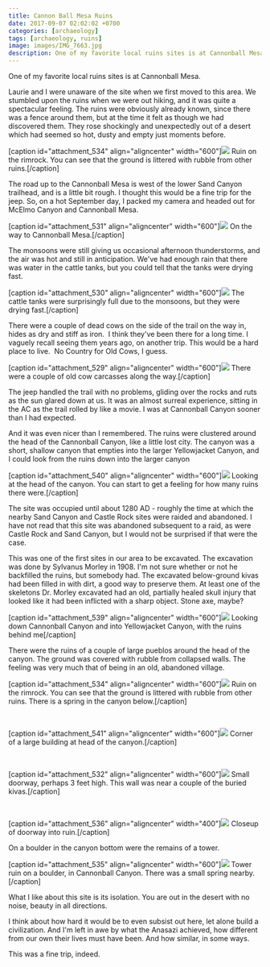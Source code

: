 ```yaml
---
title: Cannon Ball Mesa Ruins
date: 2017-09-07 02:02:02 +0700
categories: [archaeology]
tags: [archaeology, ruins]
image: images/IMG_7663.jpg
description: One of my favorite local ruins sites is at Cannonball Mesa. Laurie and I were unaware of the site when we first moved to this area. We stumbled upon the ruins when we were out hiking, and it was quite a…
---
```


One of my favorite local ruins sites is at Cannonball Mesa.

Laurie and I were unaware of the site when we first moved to this area. We stumbled upon the ruins when we were out hiking, and it was quite a spectacular feeling. The ruins were obviously already known, since there was a fence around them, but at the time it felt as though we had discovered them. They rose shockingly and unexpectedly out of a desert which had seemed so hot, dusty and empty just moments before.

\[caption id="attachment\_534" align="aligncenter" width="600"\][![](images/IMG_7663-300x209.jpg)](https://tightloop.com/blog/wp-content/uploads/2017/09/IMG_7663.jpg) Ruin on the rimrock. You can see that the ground is littered with rubble from other ruins.\[/caption\]

<!--more-->

The road up to the Cannonball Mesa is west of the lower Sand Canyon trailhead, and is a little bit rough. I thought this would be a fine trip for the jeep. So, on a hot September day, I packed my camera and headed out for McElmo Canyon and Cannonball Mesa.

\[caption id="attachment\_531" align="aligncenter" width="600"\][![](images/IMG_7650-300x198.jpg)](https://tightloop.com/blog/wp-content/uploads/2017/09/IMG_7650.jpg) On the way to Cannonball Mesa.\[/caption\]

The monsoons were still giving us occasional afternoon thunderstorms, and the air was hot and still in anticipation. We've had enough rain that there was water in the cattle tanks, but you could tell that the tanks were drying fast.

\[caption id="attachment\_530" align="aligncenter" width="600"\][![](images/IMG_7647-300x200.jpg)](https://tightloop.com/blog/wp-content/uploads/2017/09/IMG_7647.jpg) The cattle tanks were surprisingly full due to the monsoons, but they were drying fast.\[/caption\]

There were a couple of dead cows on the side of the trail on the way in, hides as dry and stiff as iron.  I think they've been there for a long time. I vaguely recall seeing them years ago, on another trip. This would be a hard place to live.  No Country for Old Cows, I guess.

\[caption id="attachment\_529" align="aligncenter" width="600"\][![](images/IMG_7640-261x300.jpg)](https://tightloop.com/blog/wp-content/uploads/2017/09/IMG_7640.jpg) There were a couple of old cow carcasses along the way.\[/caption\]

The jeep handled the trail with no problems, gliding over the rocks and ruts as the sun glared down at us. It was an almost surreal experience, sitting in the AC as the trail rolled by like a movie. I was at Cannonball Canyon sooner than I had expected.

And it was even nicer than I remembered. The ruins were clustered around the head of the Cannonball Canyon, like a little lost city. The canyon was a short, shallow canyon that empties into the larger Yellowjacket Canyon, and I could look from the ruins down into the larger canyon

\[caption id="attachment\_540" align="aligncenter" width="600"\][![](images/IMG_7674-1-300x211.jpg)](https://tightloop.com/blog/wp-content/uploads/2017/09/IMG_7674-1.jpg) Looking at the head of the canyon. You can start to get a feeling for how many ruins there were.\[/caption\]

The site was occupied until about 1280 AD - roughly the time at which the nearby Sand Canyon and Castle Rock sites were raided and abandoned. I have not read that this site was abandoned subsequent to a raid, as were Castle Rock and Sand Canyon, but I would not be surprised if that were the case.

This was one of the first sites in our area to be excavated. The excavation was done by Sylvanus Morley in 1908. I'm not sure whether or not he backfilled the ruins, but somebody had. The excavated below-ground kivas had been filled in with dirt, a good way to preserve them. At least one of the skeletons Dr. Morley excavated had an old, partially healed skull injury that looked like it had been inflicted with a sharp object. Stone axe, maybe?

\[caption id="attachment\_539" align="aligncenter" width="600"\][![](images/IMG_7675-1-300x194.jpg)](https://tightloop.com/blog/wp-content/uploads/2017/09/IMG_7675-1.jpg) Looking down Cannonball Canyon and into Yellowjacket Canyon, with the ruins behind me\[/caption\]

There were the ruins of a couple of large pueblos around the head of the canyon. The ground was covered with rubble from collapsed walls. The feeling was very much that of being in an old, abandoned village.

\[caption id="attachment\_534" align="aligncenter" width="600"\][![](images/IMG_7663-300x209.jpg)](https://tightloop.com/blog/wp-content/uploads/2017/09/IMG_7663.jpg) Ruin on the rimrock. You can see that the ground is littered with rubble from other ruins. There is a spring in the canyon below.\[/caption\]

 

\[caption id="attachment\_541" align="aligncenter" width="600"\][![](images/IMG_7659-1-300x192.jpg)](https://tightloop.com/blog/wp-content/uploads/2017/09/IMG_7659-1.jpg) Corner of a large building at head of the canyon.\[/caption\]

 

\[caption id="attachment\_532" align="aligncenter" width="600"\][![](images/IMG_7652-300x233.jpg)](https://tightloop.com/blog/wp-content/uploads/2017/09/IMG_7652.jpg) Small doorway, perhaps 3 feet high. This wall was near a couple of the buried kivas.\[/caption\]

 

\[caption id="attachment\_536" align="aligncenter" width="400"\][![](images/IMG_7669-213x300.jpg)](https://tightloop.com/blog/wp-content/uploads/2017/09/IMG_7669.jpg) Closeup of doorway into ruin.\[/caption\]

On a boulder in the canyon bottom were the remains of a tower.

\[caption id="attachment\_535" align="aligncenter" width="600"\][![](images/IMG_7667-300x222.jpg)](https://tightloop.com/blog/wp-content/uploads/2017/09/IMG_7667.jpg) Tower ruin on a boulder, in Cannonball Canyon. There was a small spring nearby.\[/caption\]

What I like about this site is its isolation. You are out in the desert with no noise, beauty in all directions.

I think about how hard it would be to even subsist out here, let alone build a civilization. And I'm left in awe by what the Anasazi achieved, how different from our own their lives must have been. And how similar, in some ways.

This was a fine trip, indeed.
